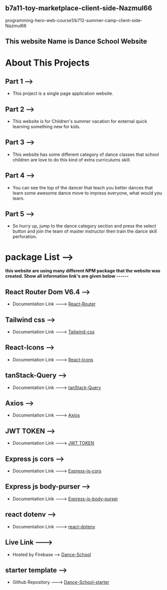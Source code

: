## b7a11-toy-marketplace-client-side-Nazmul66
programming-hero-web-course1/b712-summer-camp-client-side-Nazmul66

## This website Name is Dance School Website

# About This Projects

## Part 1 -->
+ This project is a single page application website.

## Part 2 -->
+ This website is for Children's summer vacation for external quick learning something new for kids.  

## Part 3 -->
+ This website has some different category of dance classes that school children are love to do this kind of extra curriculums skill.

## Part 4 -->
+ You can see the top of the dancer that teach you better dances that learn some awesome dance move to impress everyone, what would you learn.

## Part 5 -->
+ So hurry up, jump to the dance category section and press the select button and join the team of master instructor then train the dance skill perforation. 


# package List -->
__this website are using many different NPM package that the website was created. Show all information link's are given below ------__ 

## React Router Dom V6.4 -->
+ Documentation Link ---> [React-Router](https://reactrouter.com/en/main)

## Tailwind css -->
+ Documentation Link ---> [Tailwind-css](https://tailwindcss.com/)

## React-Icons -->
+ Documentation Link ---> [React-Icons](https://react-icons.github.io/react-icons)

## tanStack-Query -->
+ Documentation Link ---> [tanStack-Query](https://tanstack.com/query/latest/docs/react/overview)

## Axios -->
+ Documentation Link ---> [Axios](https://axios-http.com/docs/intro)

## JWT TOKEN -->
+ Documentation Link ---> [JWT TOKEN](https://jwt.io/libraries?language=Node.js)

## Express js cors -->
+ Documentation Link ---> [Express-js-cors](https://expressjs.com/en/resources/middleware/cors.html)

## Express js body-purser -->
+ Documentation Link ---> [Express-js-body-purser](https://expressjs.com/en/resources/middleware/body-parser.html)

## react dotenv -->
+ Documentation Link ---> [react-dotenv](https://www.npmjs.com/package/dotenv)

## Live Link --->
+ Hosted by Firebase --> [Dance-School]()

## starter template -->
+ Github Repository ---> [Dance-School-starter](https://github.com/programming-hero-web-course1/b712-summer-camp-client-side-Nazmul66)
